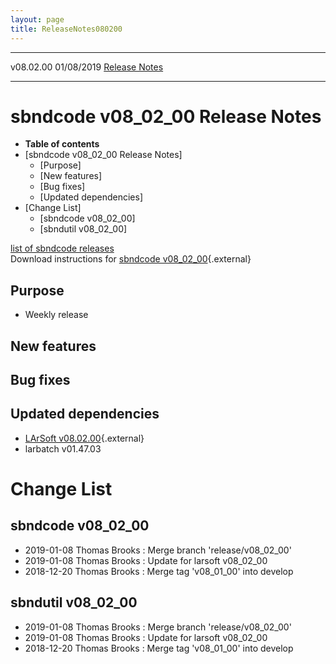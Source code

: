 ```yaml
---
layout: page
title: ReleaseNotes080200
---
```


  ----------- ------------ -- -- ------------------------------------------------------
  v08.02.00   01/08/2019         [Release Notes](ReleaseNotes080200.html)
  ----------- ------------ -- -- ------------------------------------------------------



sbndcode v08\_02\_00 Release Notes
======================================================================================

-   **Table of contents**
-   [sbndcode v08\_02\_00 Release
    Notes]
    -   [Purpose]
    -   [New features]
    -   [Bug fixes]
    -   [Updated dependencies]
-   [Change List]
    -   [sbndcode v08\_02\_00]
    -   [sbndutil v08\_02\_00]

[list of sbndcode
releases](List_of_SBND_code_releases.html)\
Download instructions for [sbndcode
v08\_02\_00](http://scisoft.fnal.gov/scisoft/bundles/sbnd/v08_02_00/sbndcode-v08_02_00.html){.external}



Purpose
----------------------------------

-   Weekly release



New features
--------------------------------------------



Bug fixes
--------------------------------------



Updated dependencies
------------------------------------------------------------

-   [LArSoft
    v08.02.00](https://cdcvs.fnal.gov/redmine/projects/larsoft/wiki/ReleaseNotes080200){.external}
-   larbatch v01.47.03



Change List
==========================================



sbndcode v08\_02\_00
----------------------------------------------------------

-   2019-01-08 Thomas Brooks : Merge branch \'release/v08\_02\_00\'
-   2019-01-08 Thomas Brooks : Update for larsoft v08\_02\_00
-   2018-12-20 Thomas Brooks : Merge tag \'v08\_01\_00\' into develop



sbndutil v08\_02\_00
----------------------------------------------------------

-   2019-01-08 Thomas Brooks : Merge branch \'release/v08\_02\_00\'
-   2019-01-08 Thomas Brooks : Update for larsoft v08\_02\_00
-   2018-12-20 Thomas Brooks : Merge tag \'v08\_01\_00\' into develop
